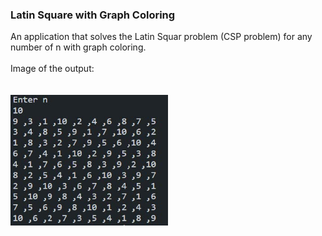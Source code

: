 ### Latin Square with Graph Coloring
An application that solves the Latin Squar problem (CSP problem) for any number of n with graph coloring.
<br />
<br />
Image of the output:
<br />
<br />
<br />
<img src="demo.jpg" width="50%" height="auto" />
